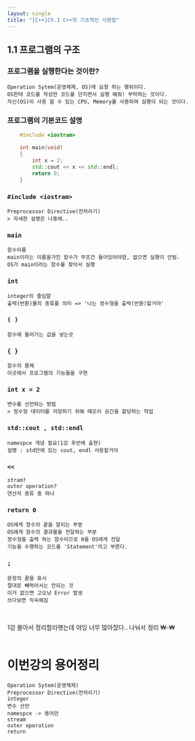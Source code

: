 ```yaml
---
layout: single
title: "[C++]Ch.1 C++의 기초적인 사용법"
---
```


## 1.1 프로그램의 구조

### 프로그램을 실행한다는 것이란?
    Operation Sytem(운영체제, OS)에 요청 하는 행위이다.
    OS한테 코드를 작성한 코드를 던지면서 실행 해줘! 부탁하는 것이다.
    자신(OS)이 사용 할 수 있는 CPU, Memory를 사용하여 실행이 되는 것이다.


### 프로그램의 기본코드 설명
```c++
    #include <iostram>

    int main(void)
    {
        int x = 2;
        std::cout << x << std::endl;
        return 0;
    }
```

### `#include <iostram>`
    Preprocessor Directive(전처리기)
    > 자세한 설명은 나중에..

### `main`
    함수이름
    main이라는 이름을가진 함수가 무조건 들어있어야함, 없으면 실행이 안됨.
    OS가 main이라는 함수를 찾아서 실행

### `int`
    integer의 줄임말
    출력(반환)물의 종류를 의미 => '나는 정수형을 출력(반환)할거야'

### `( )`
    함수에 들어가는 값을 넣는곳

### `{ }`
    함수의 몸체
    이곳에서 프로그램의 기능들을 구현

### `int x = 2`
    변수를 선언하는 방법
    > 정수형 데이터를 저장하기 위해 메모리 공간을 할당하는 작업

### `std::cout , std::endl`
    namespce 개념 필요(1강 후반에 출현)
    설명 : std안에 있는 cout, endl 사용할거야

### `<<`
    stram?
    outer operation?
    연산자 종류 중 하나

### `return 0`
    OS에게 함수의 끝을 알리는 부분
    OS에게 함수의 결과물을 전달하는 부분
    정수형을 출력 하는 함수이므로 0을 OS에게 전달
    기능을 수행하는 코드를 'Statement'라고 부른다.

### `;`
    문장의 끝을 표시
    절대로 빼먹어서는 안되는 것
    이거 없으면 고오냥 Error 발생
    쓰다보면 익숙해짐

<br>

1강 몰아서 정리할라햇는데 야잉 너무 많아쟜다.. 나눠서 정리 ₩-₩
<br>
<br>
# 이번강의 용어정리
    Operation Sytem(운영체제)
    Preprocessor Directive(전처리기)
    integer
    변수 선언
    namespce -> 용어만
    stream
    outer operation
    return
    


    